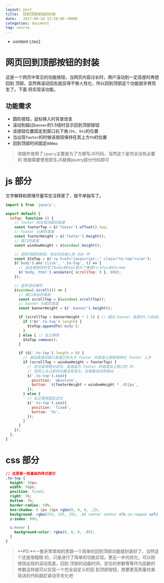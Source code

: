 ```yaml
---
layout: post
title:  回到顶部按钮的封装
date:   2017-09-24 12:28:00 +0800
categories: document
tag: course
---
```


* content
{:toc}


网页回到顶部按钮的封装
====================================

这是一个网页中常见的功能按钮，当网页内容过长时，用户滚动到一定高度时再想回到
顶部，显然再滚动回去就显得不够人性化，所以回到顶部这个功能就孕育而生了。下面
将实现该功能。

功能需求
------------------------------------

+ 圆形按钮，鼠标移入时背景改变
+ 滚动到超过`banner`的1.5倍时显示回到顶部按钮
+ 该按钮位置固定到窗口右下角`(5%, 5%)`的位置
+ 当出现`footer`的时候该按钮保持在其上方`5%`的位置
+ 回到顶部时间固定`800ms`

> 改插件使用了`jquery`主要是为了方便写JS代码，当然这个是完全没有必要的
> 根据需要使用原生JS替换jquery部分代码即可

js 部分
====================================

文字解释和原理尽量写在注释里了，就不单独写了。

```javascript
import $ from 'jquery';

export default {
  toTop: function () {
    // footer 到文档顶部的高度
    const footerTop = $('footer').offset().top;
    // footer 元素的高度
    const footerHeight = $('footer').height();
    // 窗口的高度
    const windowHeight = $(window).height();

    // 回到顶部的按钮，将会动态插入到 dom 中
    const $toTop = $('<a href="javascript:;" class="to-top"></a>');
    $('body').on('click', '.to-top', () => {
      // 此处使用同时写了body和html是为了兼容Firefox和Chrome
      $('body, html').animate({ scrollTop: 0 }, 800);
    });

    // 监听滚动事件
    $(window).scroll(() => {
      // 窗口滚动的高度
      const scrollTop = $(window).scrollTop();
      // banner 元素的高度
      const bannerHeight = $('.banner').height();

      if (scrollTop > bannerHeight * 1.5) { // 超过 banner 高度的1.5倍且回到顶部按钮不存在即插入该回到顶部按钮
        if (!$('.to-top').length) {
          $toTop.appendTo('body');
        }
      } else { // 反之移除
        $toTop.remove();
      }

      if ($('.to-top').length > 0) {
        // 滚动高度加窗口高度之和大于 footer 的高度让按钮保持在 footer 上方
        if (scrollTop + windowHeight > footerTop) {
          // 定位采用绝对定位，其高度为 footer 的高度加上窗口的 5% 
          // 视觉上与之前的位置没有变化，会随着滚动而移动
          $('.to-top').css({
            position: 'absolute',
            bottom: `${footerHeight + windowHeight * .05}px`,
          });
        } else {
          // 反之使用固定定位
          $('.to-top').css({
            position: 'fixed',
            bottom: '5%',
          });
        }
      }
    });
  },
}
```

css 部分
====================================

```css
// 这里是一些基础的样式部分 
.to-top {
  height: 50px;
  width: 50px;
  position: fixed;
  right: 5%;
  bottom: 5%;
  border-radius: 50%;
  box-shadow: 0 2px 18px rgba(0, 0, 0, .2);
  background: rgba(255, 255, 255, .8) center center 45% no-repeat url('./images/back_top.svg');
  z-index: 999;

  &:hover {
    background-color: rgba(0, 0, 0, .05);
  }
}
```

> **PS:**一套非常常规的思路一个简单的回到顶部功能就封装好了，当然这个还是很粗糙
> 的，只是进行了简单的功能实现。更近一步的优化，可以把按钮出现的滚动高度，回到
> 顶部的动画时间，定位的参数等等作为函数的参数这样就可以实现一个完全自定义的回
> 到顶部按钮，想要更高质量优美简洁的代码就赶紧动手优化吧

